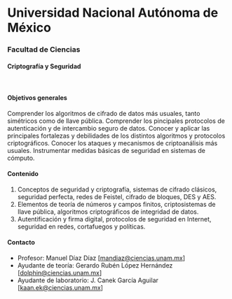 # **Universidad Nacional Autónoma de México** #
### **Facultad de Ciencias** ###
#### **Criptografía y Seguridad** ####
<br>

#### Objetivos generales ####

Comprender los algoritmos de cifrado de datos más usuales, tanto simétricos como de llave pública.
Comprender los pincipales protocolos de autenticación y de intercambio seguro de datos.
Conocer y aplicar las principales fortalezas y debilidades de los distintos algoritmos y protocolos criptográficos.
Conocer los ataques y mecanismos de criptoanálisis más usuales.
Instrumentar medidas básicas de seguridad en sistemas de cómputo.


#### Contenido ####

1. Conceptos de seguridad y criptografía, sistemas de cifrado clásicos, seguridad perfecta, redes de Feistel, cifrado de bloques, DES y AES.
2. Elementos de teoría de números y campos finitos, criptosistemas de llave pública, algoritmos criptográficos de integridad de datos.
3. Autentificación y firma digital, protocolos de seguridad en Internet, seguridad en redes, cortafuegos y políticas.


#### Contacto ####

* Profesor: Manuel Díaz Díaz [<mandiaz@ciencias.unam.mx>]
* Ayudante de teoría: Gerardo Rubén López Hernández [<dolphin@ciencias.unam.mx>]
* Ayudante de laboratorio: J. Canek García Aguilar [<kaan.ek@ciencias.unam.mx>]
